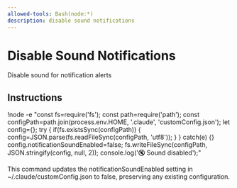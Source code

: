 ```yaml
---
allowed-tools: Bash(node:*)
description: disable sound notifications
---
```

# Disable Sound Notifications

Disable sound for notification alerts

## Instructions

!node -e "const fs=require('fs'); const path=require('path'); const configPath=path.join(process.env.HOME, '.claude', 'customConfig.json'); let config={}; try { if(fs.existsSync(configPath)) { config=JSON.parse(fs.readFileSync(configPath, 'utf8')); } } catch(e) {} config.notificationSoundEnabled=false; fs.writeFileSync(configPath, JSON.stringify(config, null, 2)); console.log('🔇 Sound disabled');"

This command updates the notificationSoundEnabled setting in ~/.claude/customConfig.json to false, preserving any existing configuration.